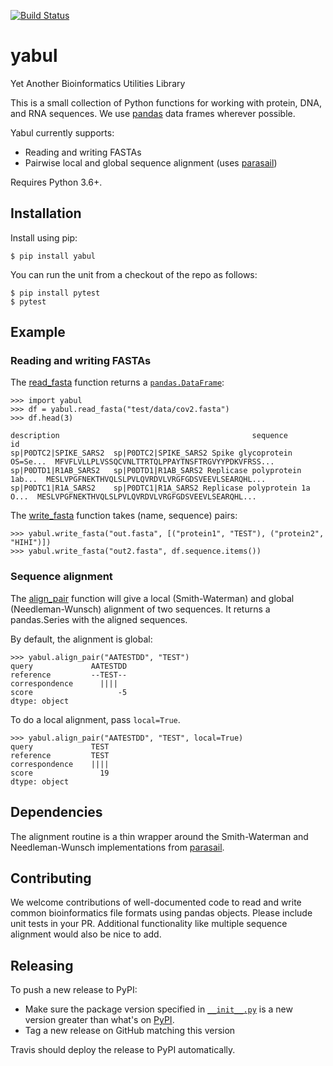 [![Build Status](https://travis-ci.com/timodonnell/yabul.svg?branch=main)](https://travis-ci.com/timodonnell/yabul)
# yabul
Yet Another Bioinformatics Utilities Library

This is a small collection of Python functions for working with protein, DNA,
and RNA sequences. We use [pandas](https://pandas.pydata.org/) data frames
wherever possible. 

Yabul currently supports:
* Reading and writing FASTAs
* Pairwise local and global sequence alignment (uses [parasail](https://github.com/jeffdaily/parasail))

Requires Python 3.6+.
 
## Installation
Install using pip:

```
$ pip install yabul
```

You can run the unit from a checkout of the repo as follows:

```
$ pip install pytest
$ pytest
```

## Example

### Reading and writing FASTAs
The [read_fasta](https://github.com/timodonnell/yabul/blob/main/yabul/fasta.py#L47)
function returns a [`pandas.DataFrame`](https://pandas.pydata.org/pandas-docs/stable/reference/api/pandas.DataFrame.html):
```
>>> import yabul
>>> df = yabul.read_fasta("test/data/cov2.fasta")
>>> df.head(3)
                                                             description                                           sequence
id
sp|P0DTC2|SPIKE_SARS2  sp|P0DTC2|SPIKE_SARS2 Spike glycoprotein OS=Se...  MFVFLVLLPLVSSQCVNLTTRTQLPPAYTNSFTRGVYYPDKVFRSS...
sp|P0DTD1|R1AB_SARS2   sp|P0DTD1|R1AB_SARS2 Replicase polyprotein 1ab...  MESLVPGFNEKTHVQLSLPVLQVRDVLVRGFGDSVEEVLSEARQHL...
sp|P0DTC1|R1A_SARS2    sp|P0DTC1|R1A_SARS2 Replicase polyprotein 1a O...  MESLVPGFNEKTHVQLSLPVLQVRDVLVRGFGDSVEEVLSEARQHL...
```

The [write_fasta](https://github.com/timodonnell/yabul/blob/main/yabul/fasta.py#L17) function takes 
(name, sequence) pairs:
```
>>> yabul.write_fasta("out.fasta", [("protein1", "TEST"), ("protein2", "HIHI")])
>>> yabul.write_fasta("out2.fasta", df.sequence.items())
```

### Sequence alignment
The [align_pair](https://github.com/timodonnell/yabul/blob/main/yabul/align.py#L4) function will give a local (Smith-Waterman) and global
(Needleman-Wunsch) alignment of two sequences. It returns a pandas.Series
with the aligned sequences.

By default, the alignment is global:
```
>>> yabul.align_pair("AATESTDD", "TEST")
query             AATESTDD
reference         --TEST--
correspondence      ||||
score                   -5
dtype: object
```

To do a local alignment, pass `local=True`.
```
>>> yabul.align_pair("AATESTDD", "TEST", local=True)
query             TEST
reference         TEST
correspondence    ||||
score               19
dtype: object
```

## Dependencies
The alignment routine is a thin wrapper around the Smith-Waterman and
Needleman-Wunsch implementations from [parasail](https://github.com/jeffdaily/parasail).

## Contributing
We welcome contributions of well-documented code to read and write common
bioinformatics file formats using pandas objects. Please include unit tests
in your PR. Additional functionality like multiple sequence alignment would
also be nice to add.

## Releasing
To push a new release to PyPI:
* Make sure the package version specified in [`__init__.py`](yabul/__init__.py)
is a new version greater than what's on [PyPI](https://pypi.org/project/yabul/).
* Tag a new release on GitHub matching this version

Travis should deploy the release to PyPI automatically.
 
